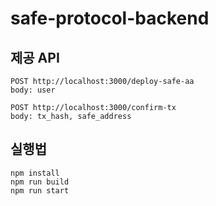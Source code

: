 # safe-protocol-backend

## 제공 API
```
POST http://localhost:3000/deploy-safe-aa
body: user

POST http://localhost:3000/confirm-tx
body: tx_hash, safe_address
```

## 실행법
```
npm install
npm run build
npm run start
```